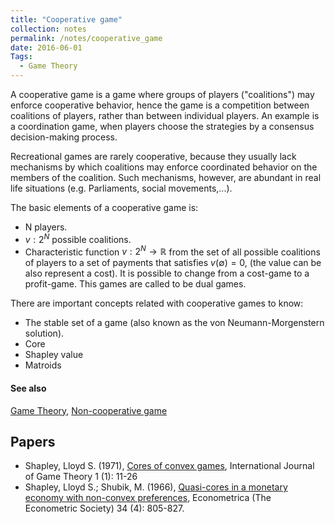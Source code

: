```yaml
---
title: "Cooperative game"
collection: notes
permalink: /notes/cooperative_game
date: 2016-06-01
Tags:
  - Game Theory
---
```


A cooperative game is a game where groups of players ("coalitions") may enforce cooperative behavior, hence the game is a competition between coalitions of players, rather than between individual players. An example is a coordination game, when players choose the strategies by a consensus decision-making process.

Recreational games are rarely cooperative, because they usually lack mechanisms by which coalitions may enforce coordinated behavior on the members of the coalition. Such mechanisms, however, are abundant in real life situations (e.g. Parliaments, social movements,...).


The basic elements of a cooperative game is:
* N players.
* ${\displaystyle v:2^{N}}$ possible coalitions.
* Characteristic function ${\displaystyle v:2^{N}\to \mathbb {R} }$ from the set of all possible coalitions of players to a set of payments that satisfies ${\displaystyle v(\emptyset )=0}$, (the value can be also represent a cost). It is possible to change from a cost-game to a profit-game. This games are called to be dual games.

There are important concepts related with cooperative games to know:
* The stable set of a game (also known as the von Neumann-Morgenstern solution).
* Core
* Shapley value
* Matroids


#### See also
[Game Theory](/notes/game_theory), [Non-cooperative game](/notes/non-cooperative_game)




## Papers
* Shapley, Lloyd S. (1971), [Cores of convex games](), International Journal of Game Theory 1 (1): 11-26
* Shapley, Lloyd S.; Shubik, M. (1966), [Quasi-cores in a monetary economy with non-convex preferences](), Econometrica (The Econometric Society) 34 (4): 805-827.




